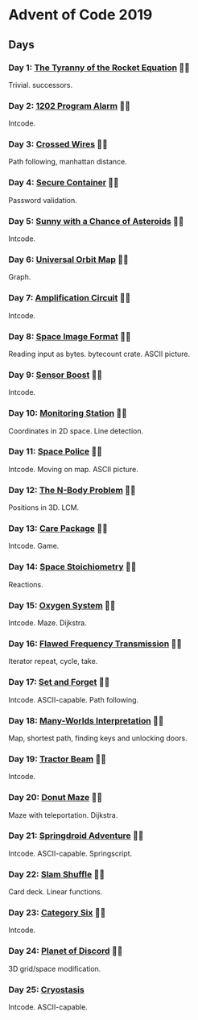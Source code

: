 # Advent of Code 2019

## Days

### Day 1: [The Tyranny of the Rocket Equation](day01/README.md) 🌟🌟

Trivial. successors.

### Day 2: [1202 Program Alarm](day02/README.md) 🌟🌟

Intcode.

### Day 3: [Crossed Wires](day03/README.md) 🌟🌟

Path following, manhattan distance.

### Day 4: [Secure Container](day04/README.md) 🌟🌟

Password validation.

### Day 5: [Sunny with a Chance of Asteroids](day05/README.md) 🌟🌟

Intcode.

### Day 6: [Universal Orbit Map](day06/README.md) 🌟🌟

Graph.

### Day 7: [Amplification Circuit](day07/README.md) 🌟🌟

Intcode.

### Day 8: [Space Image Format](day08/README.md) 🌟🌟

Reading input as bytes. bytecount crate. ASCII picture.

### Day 9: [Sensor Boost](day09/README.md) 🌟🌟

Intcode.

### Day 10: [Monitoring Station](day10/README.md) 🌟🌟

Coordinates in 2D space. Line detection.

### Day 11: [Space Police](day11/README.md) 🌟🌟

Intcode. Moving on map. ASCII picture.

### Day 12: [The N-Body Problem](day12/README.md) 🌟🌟

Positions in 3D. LCM.

### Day 13: [Care Package](day13/README.md) 🌟🌟

Intcode. Game.

### Day 14: [Space Stoichiometry](day14/README.md) 🌟🌟

Reactions.

### Day 15: [Oxygen System](day15/README.md) 🌟🌟

Intcode. Maze. Dijkstra.

### Day 16: [Flawed Frequency Transmission](day16/README.md) 🌟🌟

Iterator repeat, cycle, take.

### Day 17: [Set and Forget](day17/README.md) 🌟🌟

Intcode. ASCII-capable. Path following.

### Day 18: [Many-Worlds Interpretation](day18/README.md) 🌟🌟

Map, shortest path, finding keys and unlocking doors.

### Day 19: [Tractor Beam](day19/README.md) 🌟🌟

Intcode.

### Day 20: [Donut Maze](day20/README.md) 🌟🌟

Maze with teleportation. Dijkstra.

### Day 21: [Springdroid Adventure](day21/README.md) 🌟🌟

Intcode. ASCII-capable. Springscript.

### Day 22: [Slam Shuffle](day22/README.md) 🌟🌟

Card deck. Linear functions.

### Day 23: [Category Six](day23/README.md) 🌟🌟

Intcode.

### Day 24: [Planet of Discord](day24/README.md) 🌟🌟

3D grid/space modification.

### Day 25: [Cryostasis](day25/README.md)

Intcode. ASCII-capable.